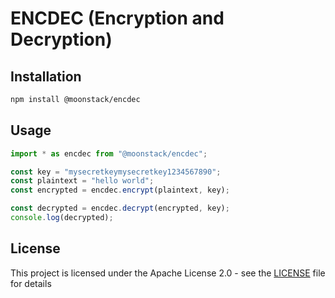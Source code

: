 # ENCDEC (Encryption and Decryption)

## Installation

```bash
npm install @moonstack/encdec
```

## Usage

```ts
import * as encdec from "@moonstack/encdec";

const key = "mysecretkeymysecretkey1234567890";
const plaintext = "hello world";
const encrypted = encdec.encrypt(plaintext, key);

const decrypted = encdec.decrypt(encrypted, key);
console.log(decrypted);
```

## License

This project is licensed under the Apache License 2.0 - see the [LICENSE](./LICENSE) file for details

